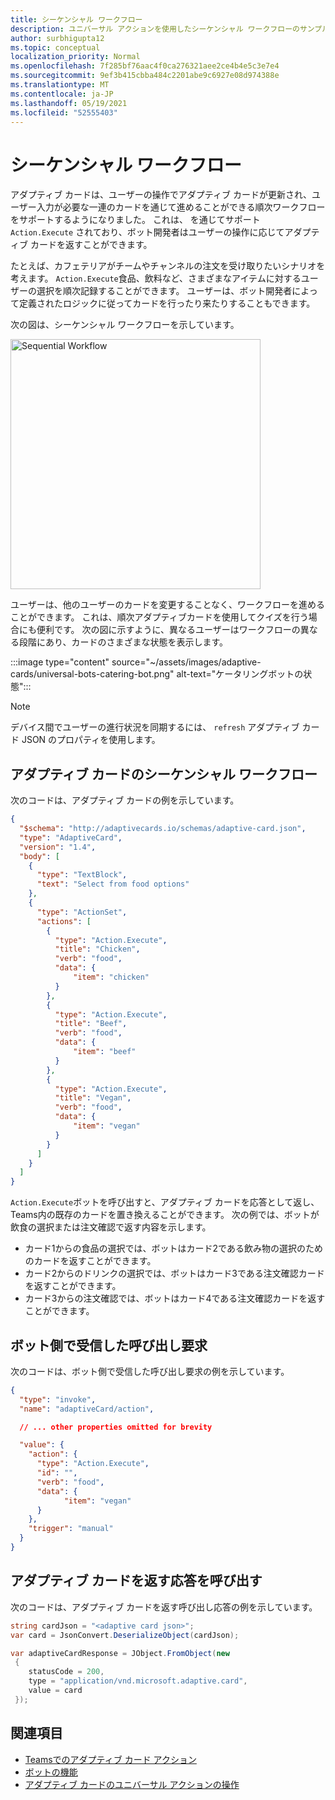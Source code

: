 ```yaml
---
title: シーケンシャル ワークフロー
description: ユニバーサル アクションを使用したシーケンシャル ワークフローのサンプル
author: surbhigupta12
ms.topic: conceptual
localization_priority: Normal
ms.openlocfilehash: 7f285bf76aac4f0ca276321aee2ce4b4e5c3e7e4
ms.sourcegitcommit: 9ef3b415cbba484c2201abe9c6927e08d974388e
ms.translationtype: MT
ms.contentlocale: ja-JP
ms.lasthandoff: 05/19/2021
ms.locfileid: "52555403"
---
```

# <a name="sequential-workflows"></a>シーケンシャル ワークフロー

アダプティブ カードは、ユーザーの操作でアダプティブ カードが更新され、ユーザー入力が必要な一連のカードを通じて進めることができる順次ワークフローをサポートするようになりました。 これは、 を通じてサポート `Action.Execute` されており、ボット開発者はユーザーの操作に応じてアダプティブ カードを返すことができます。

たとえば、カフェテリアがチームやチャンネルの注文を受け取りたいシナリオを考えます。 `Action.Execute`食品、飲料など、さまざまなアイテムに対するユーザーの選択を順次記録することができます。 ユーザーは、ボット開発者によって定義されたロジックに従ってカードを行ったり来たりすることもできます。 <br/>

次の図は、シーケンシャル ワークフローを示しています。

<img src="~/assets/images/bots/sequentialWorkflow.gif" alt="Sequential Workflow" width="400"/>

ユーザーは、他のユーザーのカードを変更することなく、ワークフローを進めることができます。 これは、順次アダプティブカードを使用してクイズを行う場合にも便利です。 次の図に示すように、異なるユーザーはワークフローの異なる段階にあり、カードのさまざまな状態を表示します。

:::image type="content" source="~/assets/images/adaptive-cards/universal-bots-catering-bot.png" alt-text="ケータリングボットの状態":::

> [!NOTE]
> デバイス間でユーザーの進行状況を同期するには、 `refresh` アダプティブ カード JSON のプロパティを使用します。

## <a name="sequential-workflow-for-adaptive-cards"></a>アダプティブ カードのシーケンシャル ワークフロー

次のコードは、アダプティブ カードの例を示しています。

```JSON
{
  "$schema": "http://adaptivecards.io/schemas/adaptive-card.json",
  "type": "AdaptiveCard",
  "version": "1.4",
  "body": [
    {
      "type": "TextBlock",
      "text": "Select from food options"
    },
    { 
      "type": "ActionSet",
      "actions": [
        {
          "type": "Action.Execute",
          "title": "Chicken",
          "verb": "food",
          "data": {
              "item": "chicken"
          }
        },
        {
          "type": "Action.Execute",
          "title": "Beef",
          "verb": "food",
          "data": {
              "item": "beef"
          }
        },
        {
          "type": "Action.Execute",
          "title": "Vegan",
          "verb": "food",
          "data": {
              "item": "vegan"
          }
        }
      ]
    }
  ]
}
```

`Action.Execute`ボットを呼び出すと、アダプティブ カードを応答として返し、Teams内の既存のカードを置き換えることができます。
次の例では、ボットが飲食の選択または注文確認で返す内容を示します。

* カード1からの食品の選択では、ボットはカード2である飲み物の選択のためのカードを返すことができます。
* カード2からのドリンクの選択では、ボットはカード3である注文確認カードを返すことができます。
* カード3からの注文確認では、ボットはカード4である注文確認カードを返すことができます。

## <a name="invoke-request-received-on-bot-side"></a>ボット側で受信した呼び出し要求

次のコードは、ボット側で受信した呼び出し要求の例を示しています。

```JSON
{ 
  "type": "invoke",
  "name": "adaptiveCard/action",

  // ... other properties omitted for brevity

  "value": { 
    "action": { 
      "type": "Action.Execute", 
      "id": "", 
      "verb": "food",
      "data": { 
            "item": "vegan"
      } 
    },
    "trigger": "manual" 
  }
}
```

## <a name="invoke-response-to-return-adaptive-cards"></a>アダプティブ カードを返す応答を呼び出す

次のコードは、アダプティブ カードを返す呼び出し応答の例を示しています。

```C#
string cardJson = "<adaptive card json>";
var card = JsonConvert.DeserializeObject(cardJson);

var adaptiveCardResponse = JObject.FromObject(new
 {
    statusCode = 200,
    type = "application/vnd.microsoft.adaptive.card",
    value = card
 });
```

## <a name="see-also"></a>関連項目

* [Teamsでのアダプティブ カード アクション](~/task-modules-and-cards/cards/cards-actions.md#adaptive-cards-actions)
* [ボットの機能](/azure/bot-service/bot-builder-basics?view=azure-bot-service-4.0&preserve-view=true)
* [アダプティブ カードのユニバーサル アクションの操作](Work-with-universal-actions-for-adaptive-cards.md)
